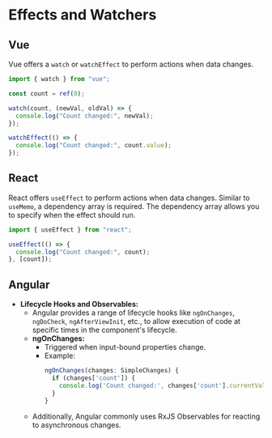 # Effects and Watchers

## Vue

Vue offers a `watch` or `watchEffect` to perform actions when data changes.

```js
import { watch } from "vue";

const count = ref(0);

watch(count, (newVal, oldVal) => {
  console.log("Count changed:", newVal);
});

watchEffect(() => {
  console.log("Count changed:", count.value);
});
```

## React

React offers `useEffect` to perform actions when data changes.
Similar to `useMemo`, a dependency array is required. The dependency array allows you to specify when the effect should run.

```jsx
import { useEffect } from "react";

useEffect(() => {
  console.log("Count changed:", count);
}, [count]);
```

## Angular

- **Lifecycle Hooks and Observables:**
  - Angular provides a range of lifecycle hooks like `ngOnChanges`, `ngDoCheck`, `ngAfterViewInit`, etc., to allow execution of code at specific times in the component's lifecycle.
  - **ngOnChanges:**
    - Triggered when input-bound properties change.
    - Example:
      ```ts
      ngOnChanges(changes: SimpleChanges) {
        if (changes['count']) {
          console.log('Count changed:', changes['count'].currentValue);
        }
      }
      ```
  - Additionally, Angular commonly uses RxJS Observables for reacting to asynchronous changes.
